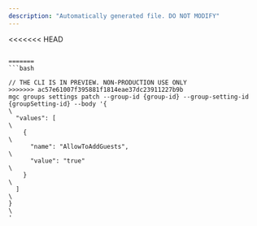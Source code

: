 ```yaml
---
description: "Automatically generated file. DO NOT MODIFY"
---
```


<<<<<<< HEAD
```cli

=======
```bash

// THE CLI IS IN PREVIEW. NON-PRODUCTION USE ONLY
>>>>>>> ac57e61007f395881f1814eae37dc23911227b9b
mgc groups settings patch --group-id {group-id} --group-setting-id {groupSetting-id} --body '{\
  "values": [\
    {\
      "name": "AllowToAddGuests",\
      "value": "true"\
    }\
  ]\
}\
'

```
